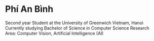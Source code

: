 # Phí An Bình
Second year Student at the University of Greenwich Vietnam, Hanoi
Currently studying Bachelor of Science in Computer Science
Research Area: Computer Vision, Artificial Intelligence (AI)
